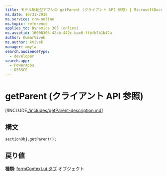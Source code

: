 ```yaml
---
title: モデル駆動型アプリの getParent (クライアント API 参照) | MicrosoftDocs
ms.date: 10/31/2018
ms.service: crm-online
ms.topic: reference
applies_to: Dynamics 365 (online)
ms.assetid: 16008303-42cb-442c-bae0-ffbfb7b1b42a
author: KumarVivek
ms.author: kvivek
manager: amyla
search.audienceType:
  - developer
search.app:
  - PowerApps
  - D365CE
---
```

# <a name="getparent-client-api-reference"></a>getParent (クライアント API 参照)



[!INCLUDE[./includes/getParent-description.md](./includes/getParent-description.md)]

## <a name="syntax"></a>構文

`sectionObj.getParent();`

## <a name="return-value"></a>戻り値

**種類**: [formContext.ui タブ](../formContext-ui-tabs.md) オブジェクト


